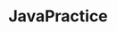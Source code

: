 # JavaPractice
<!-- # Write a program to check if a number is even or odd.
# Find the sum of digits of a given number.
# Reverse an integer number (e.g., 123 → 321).
# Write a program to check if a number is a perfect square.
# Find the sum of the first N natural numbers.
# Write a program to find the LCM (Least Common Multiple) of two numbers.
# Implement a program to print the multiplication table of a given number.
# Count the number of vowels and consonants in a string.
# Check if a number is an Armstrong number (e.g., 153 → 1³ + 5³ + 3³ = 153).
# Convert a decimal number to binary.
# Convert a binary number to decimal.
# Find the power of a number (x^y) without using the built-in Math.pow().
# Swap two numbers using bitwise XOR.
# Implement a program to print all prime numbers in a given range.
# Check if a number is a strong number (sum of factorials of digits equals the number).
# Implement a simple calculator that supports +, -, *, / operations.
# Find the square root of a number without using Math.sqrt().
# Check whether a given year is a leap year or not.
# Convert a character to uppercase/lowercase without using built-in functions.
# Write a program to check if a number is Harshad (Niven) number (sum of digits divides the number).
# More Array Problems
# Find the maximum and minimum elements in an array.
# Calculate the sum and average of elements in an array.
# Find the frequency of each element in an array.
# Find common elements between two arrays.
# Write a program to rotate an array to the left by k positions.
# Write a program to rotate an array to the right by k positions.
# Merge two sorted arrays into a single sorted array.
# Find the intersection of two arrays.
# Find the union of two arrays.
# Find the first repeating element in an array.
# Find the first non-repeating element in an array.
# Find pairs in an array that sum to a given number.
# Move all zeroes to the end of an array while maintaining order.
# Find the longest consecutive sequence in an array.
# Find the duplicate elements in an array.
# Implement a function to remove duplicates from an array.
# Write a program to segregate even and odd numbers in an array.
# Check if two arrays are equal (contain the same elements in any order).
# Find the k-th smallest/largest element in an array.
# Find the second smallest element in an array. -->
